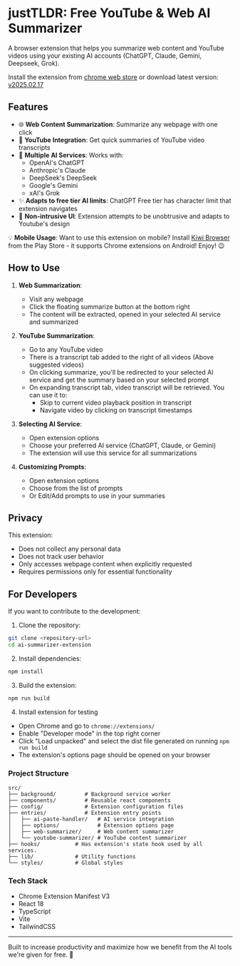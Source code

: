 # justTLDR: Free YouTube & Web AI Summarizer

A browser extension that helps you summarize web content and YouTube videos using your existing AI accounts (ChatGPT, Claude, Gemini, Deepseek, Grok).

Install the extension from [chrome web store](https://chromewebstore.google.com/detail/justtldr-free-ai-summariz/cmnjpgpkkdmkkmpliipnmhbelgbiefpa)
or download latest version: [v2025.02.17](https://github.com/DMGithinji/ai-summarizer-extension/releases/tag/v2025.02.17)

## Features

- 🌐 **Web Content Summarization**: Summarize any webpage with one click
- 🎥 **YouTube Integration**: Get quick summaries of YouTube video transcripts
- 🤖 **Multiple AI Services**: Works with:
  - OpenAI's ChatGPT
  - Anthropic's Claude
  - DeepSeek's DeepSeek
  - Google's Gemini
  - xAI's Grok
- ✨ **Adapts to free tier AI limits**: ChatGPT Free tier has character limit that extension navigates
- 🎯 **Non-intrusive UI**: Extension attempts to be unobtrusive and adapts to Youtube's design

💡 **Mobile Usage**: Want to use this extension on mobile? Install [Kiwi Browser](https://play.google.com/store/apps/details?id=com.kiwibrowser.browser&pcampaignid=web_share) from the Play Store - it supports Chrome extensions on Android! Enjoy! 😉

## How to Use

1. **Web Summarization**:
   - Visit any webpage
   - Click the floating summarize button at the bottom right
   - The content will be extracted, opened in your selected AI service and summarized

2. **YouTube Summarization**:
   - Go to any YouTube video
   - There is a transcript tab added to the right of all videos (Above suggested videos)
   - On clicking summarize, you'll be redirected to your selected AI service and get the summary based on your selected prompt
   - On expanding transcript tab, video transcript will be retrieved. You can use it to:
     - Skip to current video playback position in transcript
     - Navigate video by clicking on transcript timestamps

3. **Selecting AI Service**:
   - Open extension options
   - Choose your preferred AI service (ChatGPT, Claude, or Gemini)
   - The extension will use this service for all summarizations

4. **Customizing Prompts**:
   - Open extension options
   - Choose from the list of prompts
   - Or Edit/Add prompts to use in your summaries

## Privacy

This extension:

- Does not collect any personal data
- Does not track user behavior
- Only accesses webpage content when explicitly requested
- Requires permissions only for essential functionality

## For Developers

If you want to contribute to the development:

1. Clone the repository:

```bash
git clone <repository-url>
cd ai-summarizer-extension
```

2. Install dependencies:

```bash
npm install
```

3. Build the extension:

```bash
npm run build
```

4. Install extension for testing

- Open Chrome and go to `chrome://extensions/`
- Enable "Developer mode" in the top right corner
- Click "Load unpacked" and select the dist file generated on running `npm run build`
- The extension's options page should be opened on your browser

### Project Structure

```
src/
├── background/         # Background service worker
├── components/         # Reusable react components
├── config/             # Extension configuration files
├── entries/            # Extension entry points
│   ├── ai-paste-handler/   # AI service integration
│   ├── options/            # Extension options page
│   ├── web-summarizer/     # Web content summarizer
│   └── youtube-summarizer/ # YouTube content summarizer
├── hooks/           # Has extension's state hook used by all services.
├── lib/             # Utility functions
└── styles/          # Global styles
```

### Tech Stack

- Chrome Extension Manifest V3
- React 18
- TypeScript
- Vite
- TailwindCSS

---

Built to increase productivity and maximize how we benefit from the AI tools we're given for free. 🚀
